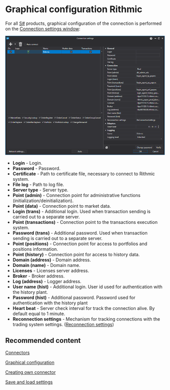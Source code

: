 # Graphical configuration Rithmic

For all [S\#](StockSharpAbout.md) products, graphical configuration of the connection is performed on the [Connection settings window](API_UI_ConnectorWindow.md):

![API GUI Settings Rithmic](../images/API_GUI_Settings_Rithmic.png)

- **Login** \- Login.
- **Password** \- Password.
- **Certificate** \- Path to certificate file, necessary to connect to Rithmic system.
- **File log** \- Path to log file.
- **Server type** \- Server type.
- **Point (admin)** \- Connection point for administrative functions (initialization\/deinitialization).
- **Point (data)** \- Connection point to market data.
- **Login (trans)** \- Additional login. Used when transaction sending is carried out to a separate server.
- **Point (transactions)** \- Connection point to the transactions execution system.
- **Password (trans)** \- Additional password. Used when transaction sending is carried out to a separate server.
- **Point (positions)** \- Connection point for access to portfolios and positions information.
- **Point (history)** \- Connection point for access to history data.
- **Domain (address)** \- Domain address.
- **Domain (name)** \- Domain name.
- **Licenses** \- Licenses server address.
- **Broker** \- Broker address.
- **Log (address)** \- Logger address.
- **User name (hist)** \- Additional login. User id used for authentication with the history plant.
- **Password (hist)** \- Additional password. Password used for authentication with the history plant
- **Heart beat** \- Server check interval for track the connection alive. By default equal to 1 minute.
- **Reconnection settings** \- Mechanism for tracking connections with the trading system settings. ([Reconnection settings](Reconnect.md))

## Recommended content

[Connectors](API_Connectors.md)

[Graphical configuration](API_ConnectorsUIConfiguration.md)

[Creating own connector](ConnectorCreating.md)

[Save and load settings](API_Connectors_SaveConnectorSettings.md)
